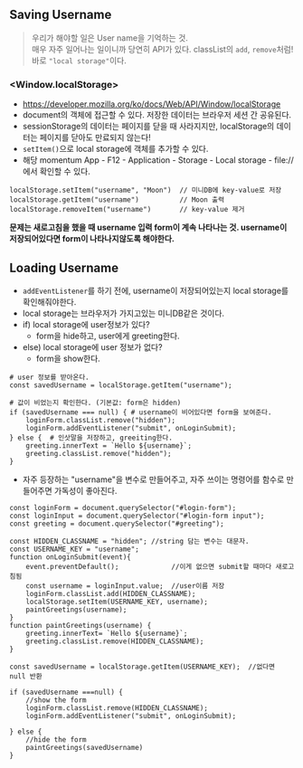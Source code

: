 ## Saving Username
> 우리가 해야할 일은 User name을 기억하는 것.<br>
> 매우 자주 일어나는 일이니까 당연히 API가 있다. classList의 `add`, `remove`처럼! 바로 `"local storage"`이다.

### <Window.localStorage>
- https://developer.mozilla.org/ko/docs/Web/API/Window/localStorage
- document의 객체에 접근할 수 있다. 저장한 데이터는 브라우저 세션 간 공유된다.
- sessionStorage의 데이터는 페이지를 닫을 때 사라지지만, localStorage의 데이터는 페이지를 닫아도 만료되지 않는다!
- `setItem()`으로 local storage에 객체를 추가할 수 있다.
- 해당 momentum App - F12 - Application - Storage - Local storage - file:// 에서 확인할 수 있다.
```
localStorage.setItem("username", "Moon")  // 미니DB에 key-value로 저장
localStorage.getItem("username")          // Moon 출력
localStorage.removeItem("username")       // key-value 제거
```

**문제는 새로고침을 했을 때 username 입력 form이 계속 나타나는 것. username이 저장되어있다면 form이 나타나지않도록 해야한다.**

<h2>Loading Username</h2>

- `addEventListener`를 하기 전에, username이 저장되어있는지 local storage를 확인해줘야한다.
- local storage는 브라우저가 가지고있는 미니DB같은 것이다.
- if) local storage에 user정보가 있다? 
    - form을 hide하고, user에게 greeting한다.
- else) local storage에 user 정보가 없다?
    - form을 show한다.
```
# user 정보를 받아온다.
const savedUsername = localStorage.getItem("username");

# 값이 비었는지 확인한다. (기본값: form은 hidden)
if (savedUsername === null) { # username이 비어있다면 form을 보여준다.
    loginForm.classList.remove("hidden");
    loginForm.addEventListener("submit", onLoginSubmit);
} else {  # 인삿말을 저장하고, greeiting한다.
    greeting.innerText = `Hello ${username}`;
    greeting.classList.remove("hidden");
}
```

- 자주 등장하는 "username"을 변수로 만들어주고, 자주 쓰이는 명령어를 함수로 만들어주면 가독성이 좋아진다.
```
const loginForm = document.querySelector("#login-form");
const loginInput = document.querySelector("#login-form input"); 
const greeting = document.querySelector("#greeting");

const HIDDEN_CLASSNAME = "hidden"; //string 담는 변수는 대문자.
const USERNAME_KEY = "username";
function onLoginSubmit(event){
    event.preventDefault();             //이게 없으면 submit할 때마다 새로고침됨
    const username = loginInput.value;  //user이름 저장
    loginForm.classList.add(HIDDEN_CLASSNAME);
    localStorage.setItem(USERNAME_KEY, username);
    paintGreetings(username);
}
function paintGreetings(username) {
    greeting.innerText= `Hello ${username}`;
    greeting.classList.remove(HIDDEN_CLASSNAME);
}

const savedUsername = localStorage.getItem(USERNAME_KEY);  //없다면 null 반환

if (savedUsername ===null) {
    //show the form
    loginForm.classList.remove(HIDDEN_CLASSNAME);
    loginForm.addEventListener("submit", onLoginSubmit);

} else {
    //hide the form
    paintGreetings(savedUsername)
}
```
